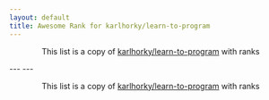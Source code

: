 ```yaml
---
layout: default
title: Awesome Rank for karlhorky/learn-to-program
---
```


<p align="center">
	This list is a copy of <a href="https://github.com/karlhorky/learn-to-program">karlhorky/learn-to-program</a> with ranks
</p>
---
---
<p align="center">
	This list is a copy of <a href="https://github.com/karlhorky/learn-to-program">karlhorky/learn-to-program</a> with ranks
</p>
